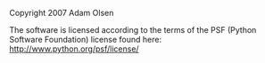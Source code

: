 Copyright 2007 Adam Olsen

The software is licensed according to the terms of the PSF (Python Software Foundation) license found here: http://www.python.org/psf/license/